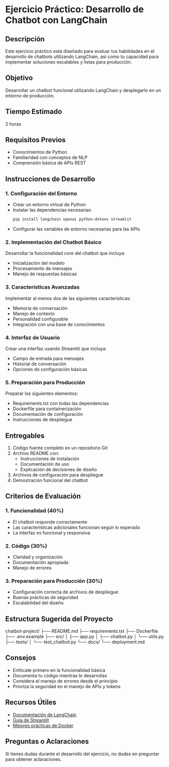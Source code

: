 # Ejercicio Práctico: Desarrollo de Chatbot con LangChain

## Descripción
Este ejercicio práctico está diseñado para evaluar tus habilidades en el desarrollo de chatbots utilizando LangChain, así como tu capacidad para implementar soluciones escalables y listas para producción.

## Objetivo
Desarrollar un chatbot funcional utilizando LangChain y desplegarlo en un entorno de producción.

## Tiempo Estimado
2 horas

## Requisitos Previos
- Conocimientos de Python
- Familiaridad con conceptos de NLP
- Comprensión básica de APIs REST

## Instrucciones de Desarrollo

### 1. Configuración del Entorno
- Crear un entorno virtual de Python
- Instalar las dependencias necesarias:
  ```bash
  pip install langchain openai python-dotenv streamlit
  ```
- Configurar las variables de entorno necesarias para las APIs

### 2. Implementación del Chatbot Básico
Desarrollar la funcionalidad core del chatbot que incluya:
- Inicialización del modelo
- Procesamiento de mensajes
- Manejo de respuestas básicas

### 3. Características Avanzadas
Implementar al menos dos de las siguientes características:
- Memoria de conversación
- Manejo de contexto
- Personalidad configurable
- Integración con una base de conocimientos

### 4. Interfaz de Usuario
Crear una interfaz usando Streamlit que incluya:
- Campo de entrada para mensajes
- Historial de conversación
- Opciones de configuración básicas

### 5. Preparación para Producción
Preparar los siguientes elementos:
- Requirements.txt con todas las dependencias
- Dockerfile para containerización
- Documentación de configuración
- Instrucciones de despliegue

## Entregables
1. Código fuente completo en un repositorio Git
2. Archivo README con:
   - Instrucciones de instalación
   - Documentación de uso
   - Explicación de decisiones de diseño
3. Archivos de configuración para despliegue
4. Demostración funcional del chatbot

## Criterios de Evaluación

### 1. Funcionalidad (40%)
- El chatbot responde correctamente
- Las características adicionales funcionan según lo esperado
- La interfaz es funcional y responsiva

### 2. Código (30%)
- Claridad y organización
- Documentación apropiada
- Manejo de errores

### 3. Preparación para Producción (30%)
- Configuración correcta de archivos de despliegue
- Buenas prácticas de seguridad
- Escalabilidad del diseño

## Estructura Sugerida del Proyecto 

chatbot-project/
├── README.md
├── requirements.txt
├── Dockerfile
├── .env.example
├── src/
│ ├── app.py
│ ├── chatbot.py
│ └── utils.py
├── tests/
│ └── test_chatbot.py
└── docs/
└── deployment.md

## Consejos
- Enfócate primero en la funcionalidad básica
- Documenta tu código mientras lo desarrollas
- Considera el manejo de errores desde el principio
- Prioriza la seguridad en el manejo de APIs y tokens

## Recursos Útiles
- [Documentación de LangChain](https://python.langchain.com/docs/get_started/introduction.html)
- [Guía de Streamlit](https://docs.streamlit.io/)
- [Mejores prácticas de Docker](https://docs.docker.com/develop/develop-images/dockerfile_best-practices/)

## Preguntas o Aclaraciones
Si tienes dudas durante el desarrollo del ejercicio, no dudes en preguntar para obtener aclaraciones.

